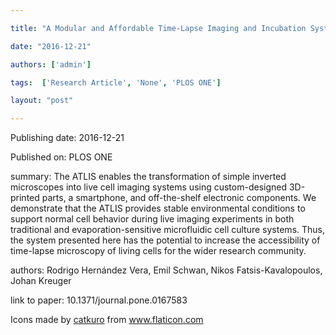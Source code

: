 ---
title: "A Modular and Affordable Time-Lapse Imaging and Incubation System Based on 3D-Printed Parts, a Smartphone, and Off-The-Shelf Electronics"
date: "2016-12-21"
authors: ['admin']
tags:  ['Research Article', 'None', 'PLOS ONE']
layout: "post"
---
Publishing date: 2016-12-21

Published on: PLOS ONE

summary: The ATLIS enables the transformation of simple inverted microscopes into live cell imaging systems using custom-designed 3D-printed parts, a smartphone, and off-the-shelf electronic components. We demonstrate that the ATLIS provides stable environmental conditions to support normal cell behavior during live imaging experiments in both traditional and evaporation-sensitive microfluidic cell culture systems. Thus, the system presented here has the potential to increase the accessibility of time-lapse microscopy of living cells for the wider research community.

authors: Rodrigo Hernández Vera, Emil Schwan, Nikos Fatsis-Kavalopoulos, Johan Kreuger

link to paper: 10.1371/journal.pone.0167583

Icons made by <a href="https://www.flaticon.com/free-icon/bookshelves_3576884" title="catkuro">catkuro</a> from <a href="https://www.flaticon.com/" title="Flaticon"> www.flaticon.com</a>